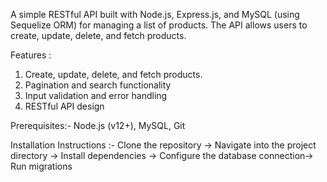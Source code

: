 A simple RESTful API built with Node.js, Express.js, and MySQL (using Sequelize ORM) for managing a list of products. The API allows users to create, update, delete, and fetch products.

Features : 
1. Create, update, delete, and fetch products.
2. Pagination and search functionality
3. Input validation and error handling
4. RESTful API design

Prerequisites:-
Node.js (v12+),
MySQL,
Git

Installation Instructions :-
Clone the repository ->
Navigate into the project directory ->
Install dependencies ->
Configure the database connection->
Run migrations
